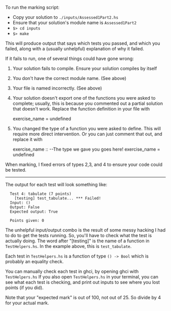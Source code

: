 To run the marking script:

* Copy your solution to `./inputs/Assessed1Part2.hs`
* Ensure that your solution's module name is `Assessed1Part2`
* `$> cd inputs`
* `$> make`

This will produce output that says which tests you passed, and which you
failed, along with a (usually unhelpful) explanation of why it failed.

If it fails to run, one of several things could have gone wrong:
 1. Your solution fails to compile. Ensure your solution compiles by itself
 2. You don't have the correct module name. (See above)
 3. Your file is named incorrectly. (See above)
 4. Your solution doesn't export one of the functions you were asked to complete;
   usually, this is because you commented out a partial solution that doesn't work.
   Replace the function definition in your file with

       exercise_name = undefined

 5. You changed the type of a function you were asked to define. This will require
   more direct intervention. Or you can just comment that out, and replace it with

       exercise_name :: --The type we gave you goes here!
       exercise_name = undefined

When marking, I fixed errors of types 2,3, and 4 to ensure your code could be tested.

-----

The output for each test will look something like:

      Test 4: tabulate (7 points)
        [testing] test_tabulate... *** Failed!
      Input: ()
      Output: False
      Expected output: True

      Points given: 0

The unhelpful input/output combo is the result of some messy hacking I had to do
to get the tests running. So, you'll have to check what the test is actually
doing. The word after "[testing]" is the name of a function in `TestHelpers.hs`.
In the example above, this is `test_tabulate`.

Each test in `TestHelpers.hs` is a function of type `() -> Bool` which is
probably an equality check.

You can manually check each test in ghci, by opening ghci with `TestHelpers.hs`
If you also open `TestHelpers.hs` in your terminal, you can see what each test
is checking, and print out inputs to see where you lost points (if you did).

Note that your "expected mark" is out of 100, not out of 25. So divide by 4 for
your actual mark.
